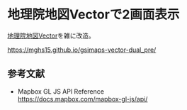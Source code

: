 # 地理院地図Vectorで2画面表示

[地理院地図Vector](https://maps.gsi.go.jp/vector/)を雑に改造。

https://mghs15.github.io/gsimaps-vector-dual_pre/

## 参考文献
* Mapbox GL JS API Reference <br> https://docs.mapbox.com/mapbox-gl-js/api/

